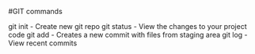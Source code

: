 #GIT commands

git init - Create new git repo
git status - View the changes to your project code
git add - Creates a new commit with files from staging area
git log - View recent commits